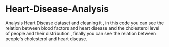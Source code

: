 # Heart-Disease-Analysis
Analysis Heart Disease dataset and cleaning it , in this code you can see the relation between blood factors and heart disease and the cholesterol level of people and their distribution , finally you can see the relation between people's cholesterol and heart disease.
